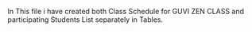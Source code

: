 In This file i have created both Class Schedule for GUVI ZEN CLASS and participating Students List separately in Tables.
